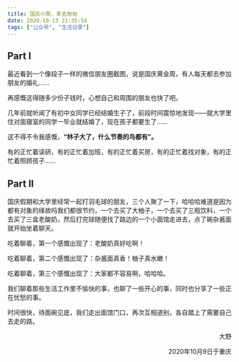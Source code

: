 ```yaml
---
title: 国庆小聚，来去匆匆
date: 2020-10-13 21:35:54
tags: ["公众号", "生活记录"]
---
```


## Part I

最近看到一个像段子一样的微信朋友圈截图，说是国庆黄金周，有人每天都去参加朋友的婚礼……

再感慨这得随多少份子钱时，心想自己和周围的朋友也快了吧。

几年前就听闻了有初中女同学已经结婚生子了，前段时间震惊地发现——就大学里住对面寝室的同学一毕业就结婚了，现在孩子都要生了……

这不得不令我感慨，**“林子大了，什么节奏的鸟都有”。**

有的正忙着读研，有的正忙着加班，有的正忙着买房，有的正忙着找对象，有的正忙着照顾孩子……

<!--more-->

## Part II

国庆假期和大学里经常一起打羽毛球的朋友，三个人聚了一下，哈哈哈难道是因为都有对象的缘故吗我们都很节约，一个去买了大柚子，一个去买了三瓶饮料，一个去买了三盒老酸奶，然后打完球随便找了路边的一个小面馆走进去，点了碗杂酱面就开始坐着聊天。

吃着聊着，第一个感慨出现了：老酸奶真好吃啊！

吃着聊着，第二个感慨出现了：杂酱面真香！柚子真水嫩！

吃着聊着，第三个感慨出现了：大家都不容易啊，哈哈哈。

我们聊着那些生活工作里不愉快的事，也聊了一些开心的事，同时也分享了一些正在忧愁的事。

时间很快，待面碗见底，我们走出面馆门口，再次互相道别，各自踏上了需要自己去走的路。

<p align="right">大野</p>

<p align="right">2020年10月9日于重庆</p>
